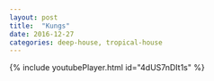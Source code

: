 ```yaml
---
layout: post
title:  "Kungs"
date: 2016-12-27
categories: deep-house, tropical-house
---
```

{% include youtubePlayer.html id="4dUS7nDIt1s" %}
